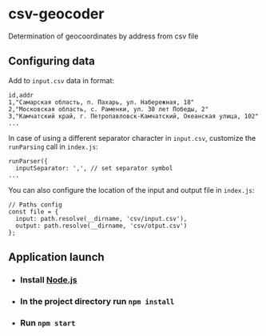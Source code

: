# csv-geocoder
Determination of geocoordinates by address from csv file

## Configuring data

Add to `input.csv` data in format:

```
id,addr
1,"Самарская область, п. Пахарь, ул. Набережная, 18"
2,"Московская область, с. Раменки, ул. 30 лет Победы, 2"
3,"Камчатский край, г. Петропавловск-Камчатский, Океанская улица, 102"
...
```

In case of using a different separator character in `input.csv`, customize the `runParsing` call in `index.js`:

```
runParser({
  inputSeparator: ',', // set separator symbol
...
```

You can also configure the location of the input and output file in `index.js`:

```
// Paths config
const file = {
  input: path.resolve(__dirname, 'csv/input.csv'),
  output: path.resolve(__dirname, 'csv/otput.csv')
};
```

## Application launch

* ### Install [Node.js](https://nodejs.org/)
* ### In the project directory run `npm install`
* ### Run `npm start`


